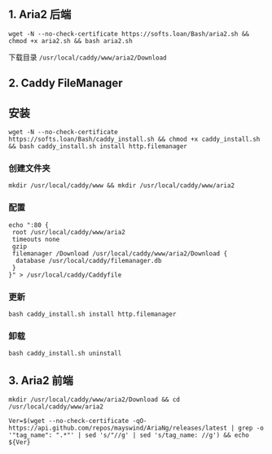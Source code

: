 ## 1. Aria2 后端

```
wget -N --no-check-certificate https://softs.loan/Bash/aria2.sh && chmod +x aria2.sh && bash aria2.sh
```

下载目录 `/usr/local/caddy/www/aria2/Download`

## 2. Caddy FileManager

## 安装

```
wget -N --no-check-certificate https://softs.loan/Bash/caddy_install.sh && chmod +x caddy_install.sh && bash caddy_install.sh install http.filemanager
```

### 创建文件夹

```
mkdir /usr/local/caddy/www && mkdir /usr/local/caddy/www/aria2
```

### 配置

```
echo ":80 {
 root /usr/local/caddy/www/aria2
 timeouts none
 gzip
 filemanager /Download /usr/local/caddy/www/aria2/Download {
  database /usr/local/caddy/filemanager.db
 }
}" > /usr/local/caddy/Caddyfile
```

### 更新

```
bash caddy_install.sh install http.filemanager
```

### 卸载

```
bash caddy_install.sh uninstall
```

## 3. Aria2 前端

```
mkdir /usr/local/caddy/www/aria2/Download && cd /usr/local/caddy/www/aria2

Ver=$(wget --no-check-certificate -qO- https://api.github.com/repos/mayswind/AriaNg/releases/latest | grep -o '"tag_name": ".*"' | sed 's/"//g' | sed 's/tag_name: //g') && echo ${Ver}
```

## 



